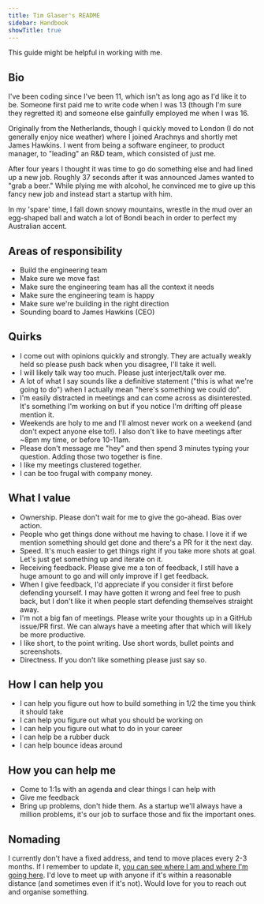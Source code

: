 ```yaml
---
title: Tim Glaser's README
sidebar: Handbook
showTitle: true
---
```


This guide might be helpful in working with me.

## Bio

I've been coding since I've been 11, which isn't as long ago as I'd like it to be. Someone first paid me to write code when I was 13 (though I'm sure they regretted it) and someone else gainfully employed me when I was 16.

Originally from the Netherlands, though I quickly moved to London (I do not generally enjoy nice weather) where I joined Arachnys and shortly met James Hawkins. I went from being a software engineer, to product manager, to "leading" an R&D team, which consisted of just me.

After four years I thought it was time to go do something else and had lined up a new job. Roughly 37 seconds after it was announced James wanted to "grab a beer." While plying me with alcohol, he convinced me to give up this fancy new job and instead start a startup with him.

In my 'spare' time, I fall down snowy mountains, wrestle in the mud over an egg-shaped ball and watch a lot of Bondi beach in order to perfect my Australian accent.

## Areas of responsibility

- Build the engineering team
- Make sure we move fast
- Make sure the engineering team has all the context it needs
- Make sure the engineering team is happy
- Make sure we're building in the right direction
- Sounding board to James Hawkins (CEO)

## Quirks

- I come out with opinions quickly and strongly. They are actually weakly held so please push back when you disagree, I'll take it well.
- I will likely talk way too much. Please just interject/talk over me.
- A lot of what I say sounds like a definitive statement ("this is what we're going to do") when I actually mean "here's something we could do".
- I'm easily distracted in meetings and can come across as disinterested. It's something I'm working on but if you notice I'm drifting off please mention it.
- Weekends are holy to me and I'll almost never work on a weekend (and don't expect anyone else to!). I also don't like to have meetings after ~8pm my time, or before 10-11am.
- Please don't message me "hey" and then spend 3 minutes typing your question. Adding those two together is fine.
- I like my meetings clustered together.
- I can be too frugal with company money.

## What I value

- Ownership. Please don't wait for me to give the go-ahead. Bias over action.
- People who get things done without me having to chase. I love it if we mention something should get done and there's a PR for it the next day.
- Speed. It's much easier to get things right if you take more shots at goal. Let's just get something up and iterate on it.
- Receiving feedback. Please give me a ton of feedback, I still have a huge amount to go and will only improve if I get feedback.
- When I give feedback, I'd appreciate if you consider it first before defending yourself. I may have gotten it wrong and feel free to push back, but I don't like it when people start defending themselves straight away.
- I'm not a big fan of meetings. Please write your thoughts up in a GitHub issue/PR first. We can always have a meeting after that which will likely be more productive.
- I like short, to the point writing. Use short words, bullet points and screenshots.
- Directness. If you don't like something please just say so.


## How I can help you

- I can help you figure out how to build something in 1/2 the time you think it should take
- I can help you figure out what you should be working on
- I can help you figure out what to do in your career
- I can help be a rubber duck
- I can help bounce ideas around

## How you can help me

- Come to 1:1s with an agenda and clear things I can help with
- Give me feedback
- Bring up problems, don't hide them. As a startup we'll always have a million problems, it's our job to surface those and fix the important ones.

## Nomading

I currently don't have a fixed address, and tend to move places every 2-3 months. If I remember to update it, [you can see where I am and where I'm going here](https://nomadlist.com/@timgl). I'd love to meet up with anyone if it's within a reasonable distance (and sometimes even if it's not). Would love for you to reach out and organise something.

